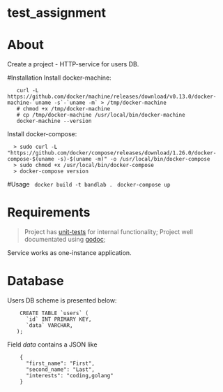 # test_assignment

# About
Create a project - HTTP-service for users DB.

#Installation
Install docker-machine:
```
   curl -L https://github.com/docker/machine/releases/download/v0.13.0/docker-machine-`uname -s`-`uname -m` > /tmp/docker-machine
   # chmod +x /tmp/docker-machine
   # cp /tmp/docker-machine /usr/local/bin/docker-machine
   docker-machine --version
```
Install docker-compose:
```
  > sudo curl -L "https://github.com/docker/compose/releases/download/1.26.0/docker-compose-$(uname -s)-$(uname -m)" -o /usr/local/bin/docker-compose
  > sudo chmod +x /usr/local/bin/docker-compose
  > docker-compose version
```
  
#Usage
``` docker build -t bandlab .```
``` docker-compose up```

# Requirements
> Project has [unit-tests](https://golang.org/doc/tutorial/add-a-test) for internal functionality;
> Project well documentated using [godoc](https://blog.golang.org/godoc);

Service works as one-instance application.

# Database
Users DB scheme is presented below:
```
    CREATE TABLE `users` (
      `id` INT PRIMARY KEY,
      `data` VARCHAR,
   );
```
Field _data_ contains a JSON like
```
    {
      "first_name": "First",
      "second_name": "Last",
      "interests": "coding,golang"
    }
```
